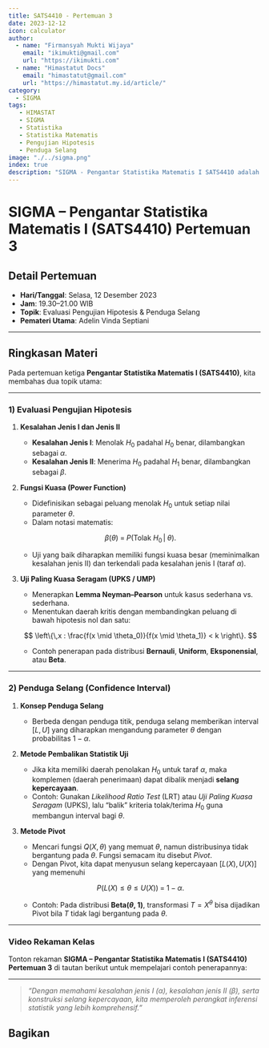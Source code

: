 ```yaml
--- 
title: SATS4410 - Pertemuan 3
date: 2023-12-12
icon: calculator
author:
  - name: "Firmansyah Mukti Wijaya"
    email: "ikimukti@gmail.com"
    url: "https://ikimukti.com"
  - name: "Himastatut Docs"
    email: "himastatut@gmail.com"
    url: "https://himastatut.my.id/article/"
category:
  - SIGMA
tags:
   - HIMASTAT
   - SIGMA
   - Statistika
   - Statistika Matematis
   - Pengujian Hipotesis
   - Penduga Selang
image: "./../sigma.png"
index: true
description: "SIGMA - Pengantar Statistika Matematis I SATS4410 adalah program untuk memperdalam pemahaman mahasiswa dalam mata kuliah Pengantar Statistika Matematis I, khususnya pada topik Evaluasi Pengujian Hipotesis dan Penduga Selang."
--- 
```


# SIGMA – Pengantar Statistika Matematis I (SATS4410) Pertemuan 3

## Detail Pertemuan

- **Hari/Tanggal**: Selasa, 12 Desember 2023  
- **Jam**: 19.30–21.00 WIB  
- **Topik**: Evaluasi Pengujian Hipotesis & Penduga Selang  
- **Pemateri Utama**: Adelin Vinda Septiani

--- 

## Ringkasan Materi

Pada pertemuan ketiga **Pengantar Statistika Matematis I (SATS4410)**, kita membahas dua topik utama:

--- 

### 1) Evaluasi Pengujian Hipotesis

1. **Kesalahan Jenis I dan Jenis II**  
   - **Kesalahan Jenis I**: Menolak $H_0$ padahal $H_0$ benar, dilambangkan sebagai $\alpha$.  
   - **Kesalahan Jenis II**: Menerima $H_0$ padahal $H_1$ benar, dilambangkan sebagai $\beta$.

2. **Fungsi Kuasa (Power Function)**  
   - Didefinisikan sebagai peluang menolak $H_0$ untuk setiap nilai parameter $\theta$.  
   - Dalam notasi matematis:

   $$
   \beta(\theta) \;=\; P(\text{Tolak } H_0 \,\big|\; \theta).
   $$

   - Uji yang baik diharapkan memiliki fungsi kuasa besar (meminimalkan kesalahan jenis II) dan terkendali pada kesalahan jenis I (taraf $\alpha$).

3. **Uji Paling Kuasa Seragam (UPKS / UMP)**  
   - Menerapkan **Lemma Neyman–Pearson** untuk kasus sederhana vs. sederhana.  
   - Menentukan daerah kritis dengan membandingkan peluang di bawah hipotesis nol dan satu:

   $$
   \left\{\,x : \frac{f(x \mid \theta_0)}{f(x \mid \theta_1)} < k \right\}.
   $$

   - Contoh penerapan pada distribusi **Bernauli**, **Uniform**, **Eksponensial**, atau **Beta**.

--- 

### 2) Penduga Selang (Confidence Interval)

1. **Konsep Penduga Selang**  
   - Berbeda dengan penduga titik, penduga selang memberikan interval $[L, U]$ yang diharapkan mengandung parameter $\theta$ dengan probabilitas $1 - \alpha$.  

2. **Metode Pembalikan Statistik Uji**  
   - Jika kita memiliki daerah penolakan $H_0$ untuk taraf $\alpha$, maka komplemen (daerah penerimaan) dapat dibalik menjadi **selang kepercayaan**.  
   - Contoh: Gunakan *Likelihood Ratio Test* (LRT) atau *Uji Paling Kuasa Seragam* (UPKS), lalu “balik” kriteria tolak/terima $H_0$ guna membangun interval bagi $\theta$.

3. **Metode Pivot**  
   - Mencari fungsi $Q(X,\theta)$ yang memuat $\theta$, namun distribusinya tidak bergantung pada $\theta$. Fungsi semacam itu disebut *Pivot*.  
   - Dengan Pivot, kita dapat menyusun selang kepercayaan $[L(X), U(X)]$ yang memenuhi

   $$
   P\bigl(L(X) \le \theta \le U(X)\bigr) \;=\; 1 - \alpha.
   $$

   - Contoh: Pada distribusi **Beta($\theta$, 1)**, transformasi $T = X^\theta$ bisa dijadikan Pivot bila $T$ tidak lagi bergantung pada $\theta$.

--- 

### Video Rekaman Kelas

Tonton rekaman **SIGMA – Pengantar Statistika Matematis I (SATS4410) Pertemuan 3** di tautan berikut untuk mempelajari contoh penerapannya:

<VidStack
  src="https://www.youtube.com/watch?v=OzMECNiqIGc"
  title="SIGMA - Pengantar Statistika Matematis I (SATS4410) Pertemuan 3"
/>

--- 

> *“Dengan memahami kesalahan jenis I ($\alpha$), kesalahan jenis II ($\beta$), serta konstruksi selang kepercayaan, kita memperoleh perangkat inferensi statistik yang lebih komprehensif.”*


## Bagikan
<Share colorful />
<GitContributors />
<GitChangelog />